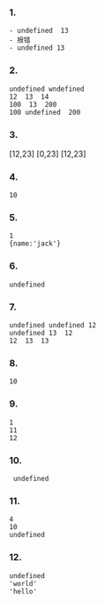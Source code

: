 ### 1. 
    - undefined  13
    - 报错
    - undefined 13

### 2. 
    undefined wndefined
    12  13  14
    100  13  200
    100 undefined  200
### 3. 
[12,23]
[0,23]
[12,23]
### 4. 
    10
### 5. 
    1
    {name:'jack'}
### 6. 
    undefined
### 7. 
    undefined undefined 12
    undefined 13  12
    12  13  13
### 8. 
    10
### 9. 
    1     
    11  
    12

### 10. 
     undefined
### 11. 
    4  
    10  
    undefined


### 12. 
    undefined
    'world'
    'hello'
